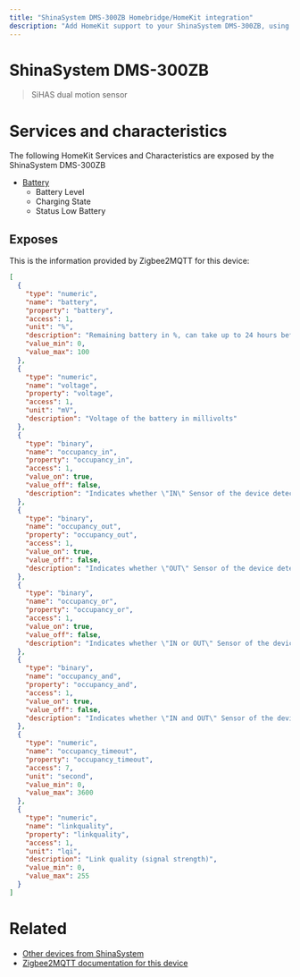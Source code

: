 ```yaml
---
title: "ShinaSystem DMS-300ZB Homebridge/HomeKit integration"
description: "Add HomeKit support to your ShinaSystem DMS-300ZB, using Homebridge, Zigbee2MQTT and homebridge-z2m."
---
```

<!---
This file has been GENERATED using src/docgen/docgen.ts
DO NOT EDIT THIS FILE MANUALLY!
-->
# ShinaSystem DMS-300ZB
> SiHAS dual motion sensor


# Services and characteristics
The following HomeKit Services and Characteristics are exposed by
the ShinaSystem DMS-300ZB

* [Battery](../../battery.md)
  * Battery Level
  * Charging State
  * Status Low Battery



## Exposes

This is the information provided by Zigbee2MQTT for this device:

```json
[
  {
    "type": "numeric",
    "name": "battery",
    "property": "battery",
    "access": 1,
    "unit": "%",
    "description": "Remaining battery in %, can take up to 24 hours before reported.",
    "value_min": 0,
    "value_max": 100
  },
  {
    "type": "numeric",
    "name": "voltage",
    "property": "voltage",
    "access": 1,
    "unit": "mV",
    "description": "Voltage of the battery in millivolts"
  },
  {
    "type": "binary",
    "name": "occupancy_in",
    "property": "occupancy_in",
    "access": 1,
    "value_on": true,
    "value_off": false,
    "description": "Indicates whether \"IN\" Sensor of the device detected occupancy"
  },
  {
    "type": "binary",
    "name": "occupancy_out",
    "property": "occupancy_out",
    "access": 1,
    "value_on": true,
    "value_off": false,
    "description": "Indicates whether \"OUT\" Sensor of the device detected occupancy"
  },
  {
    "type": "binary",
    "name": "occupancy_or",
    "property": "occupancy_or",
    "access": 1,
    "value_on": true,
    "value_off": false,
    "description": "Indicates whether \"IN or OUT\" Sensor of the device detected occupancy"
  },
  {
    "type": "binary",
    "name": "occupancy_and",
    "property": "occupancy_and",
    "access": 1,
    "value_on": true,
    "value_off": false,
    "description": "Indicates whether \"IN and OUT\" Sensor of the device detected occupancy"
  },
  {
    "type": "numeric",
    "name": "occupancy_timeout",
    "property": "occupancy_timeout",
    "access": 7,
    "unit": "second",
    "value_min": 0,
    "value_max": 3600
  },
  {
    "type": "numeric",
    "name": "linkquality",
    "property": "linkquality",
    "access": 1,
    "unit": "lqi",
    "description": "Link quality (signal strength)",
    "value_min": 0,
    "value_max": 255
  }
]
```

# Related
* [Other devices from ShinaSystem](../index.md#shinasystem)
* [Zigbee2MQTT documentation for this device](https://www.zigbee2mqtt.io/devices/DMS-300ZB.html)